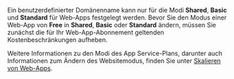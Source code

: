 Ein benutzerdefinierter Domänenname kann nur für die Modi **Shared**, **Basic** und **Standard** für Web-Apps festgelegt werden. Bevor Sie den Modus einer Web-App von **Free** in **Shared**, **Basic** oder **Standard** ändern, müssen Sie zunächst die für Ihr Web-App-Abonnement geltenden Kostenbeschränkungen aufheben. 

Weitere Informationen zu den Modi des App Service-Plans, darunter auch Informationen zum Ändern des Websitemodus, finden Sie unter [Skalieren von Web-Apps](../articles/app-service-web/web-sites-scale.md).



<!--HONumber=Jan17_HO3-->


